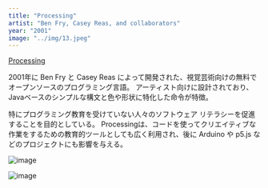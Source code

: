 ```yaml
---
title: "Processing"
artist: "Ben Fry, Casey Reas, and collaborators"
year: "2001"
image: "../img/13.jpeg"
---
```


[Processing](https://processing.org/)

2001年に Ben Fry と Casey Reas によって開発された、視覚芸術向けの無料でオープンソースのプログラミング言語。
アーティスト向けに設計されており、Javaベースのシンプルな構文と色や形状に特化した命令が特徴。

特にプログラミング教育を受けていない人々のソフトウェア リテラシーを促進することを目的としている。
Processingは、コードを使ってクリエイティブな作業をするための教育的ツールとしても広く利用され、後に Arduino や p5.js などのプロジェクトにも影響を与える。

![image](https://d1v7jayx2s9clc.cloudfront.net/user/pages/49.processing/2.16d%20IDE-Beta.jpg "Processing BETA IDE 開発環境で進行中のスケッチ。スクリーンショット、2006 年、Windows。")

![image](https://d1v7jayx2s9clc.cloudfront.net/user/pages/49.processing/2.16e%20IDE-1.0-Processing-MacOSX-2.png "Processing IDE 1.0 開発環境で進行中のスケッチ。スクリーンショット、2008 年、Mac OS X。")